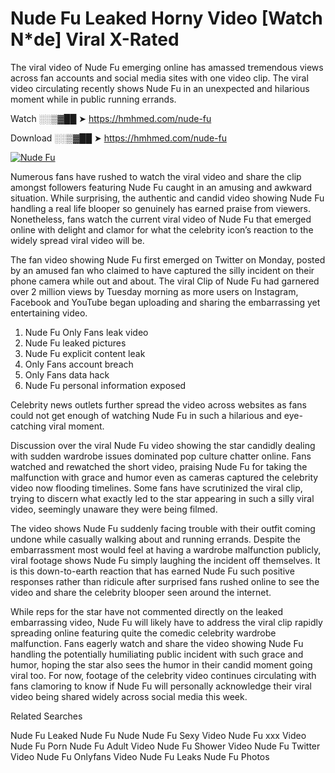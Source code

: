﻿# Nude Fu Leaked Horny Video [Watch N*de] Viral X-Rated

The viral video of ﻿Nude Fu emerging online has amassed tremendous views across fan accounts and social media sites with one video clip. The viral video circulating recently shows ﻿Nude Fu in an unexpected and hilarious moment while in public running errands. 

Watch ░░▒▓██ ➤ https://hmhmed.com/nude-fu

Download ░░▒▓██ ➤ https://hmhmed.com/nude-fu

[![Nude Fu](https://i.imgur.com/dJHk4Zq.gif)](https://hmhmed.com/nude-fu)

Numerous fans have rushed to watch the viral video and share the clip amongst followers featuring ﻿Nude Fu caught in an amusing and awkward situation. While surprising, the authentic and candid video showing ﻿Nude Fu handling a real life blooper so genuinely has earned praise from viewers. Nonetheless, fans watch the current viral video of ﻿Nude Fu that emerged online with delight and clamor for what the celebrity icon’s reaction to the widely spread viral video will be.

The fan video showing ﻿Nude Fu first emerged on Twitter on Monday, posted by an amused fan who claimed to have captured the silly incident on their phone camera while out and about. The viral Clip of ﻿Nude Fu had garnered over 2 million views by Tuesday morning as more users on Instagram, Facebook and YouTube began uploading and sharing the embarrassing yet entertaining video. 

1. ﻿Nude Fu Only Fans leak video
2. ﻿Nude Fu leaked pictures
3. ﻿Nude Fu explicit content leak
4. Only Fans account breach
5. Only Fans data hack
6. ﻿Nude Fu personal information exposed

Celebrity news outlets further spread the video across websites as fans could not get enough of watching ﻿Nude Fu in such a hilarious and eye-catching viral moment. 

Discussion over the viral ﻿Nude Fu video showing the star candidly dealing with sudden wardrobe issues dominated pop culture chatter online. Fans watched and rewatched the short video, praising ﻿Nude Fu for taking the malfunction with grace and humor even as cameras captured the celebrity video now flooding timelines. Some fans have scrutinized the viral clip, trying to discern what exactly led to the star appearing in such a silly viral video, seemingly unaware they were being filmed.

The video shows ﻿Nude Fu suddenly facing trouble with their outfit coming undone while casually walking about and running errands. Despite the embarrassment most would feel at having a wardrobe malfunction publicly, viral footage shows ﻿Nude Fu simply laughing the incident off themselves. It is this down-to-earth reaction that has earned ﻿Nude Fu such positive responses rather than ridicule after surprised fans rushed online to see the video and share the celebrity blooper seen around the internet.  

While reps for the star have not commented directly on the leaked embarrassing video, ﻿Nude Fu will likely have to address the viral clip rapidly spreading online featuring quite the comedic celebrity wardrobe malfunction. Fans eagerly watch and share the video showing ﻿Nude Fu handling the potentially humiliating public incident with such grace and humor, hoping the star also sees the humor in their candid moment going viral too. For now, footage of the celebrity video continues circulating with fans clamoring to know if ﻿Nude Fu will personally acknowledge their viral video being shared widely across social media this week.

Related Searches

﻿Nude Fu Leaked
﻿Nude Fu Nude
﻿Nude Fu Sexy Video
﻿Nude Fu xxx Video
﻿Nude Fu Porn
﻿Nude Fu Adult Video
﻿Nude Fu Shower Video
﻿Nude Fu Twitter Video
﻿Nude Fu Onlyfans Video
﻿Nude Fu Leaks
﻿Nude Fu Photos